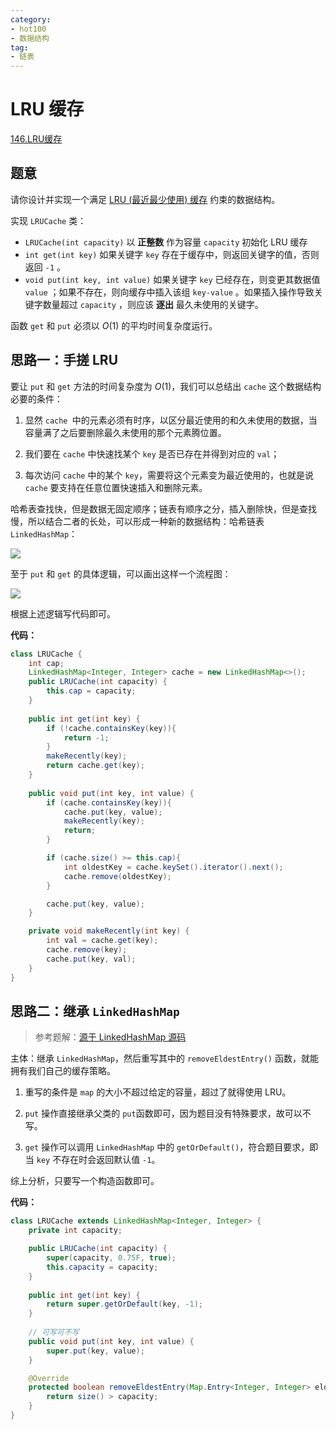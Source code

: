 ```yaml
---
category: 
- hot100
- 数据结构
tag: 
- 链表
---
```


# LRU 缓存

<!-- more -->

[146.LRU缓存](https://leetcode.cn/problems/lru-cache/description/?envType=study-plan-v2&envId=top-100-liked)

## 题意

请你设计并实现一个满足 [LRU (最近最少使用) 缓存](https://baike.baidu.com/item/LRU) 约束的数据结构。

实现 `LRUCache` 类：  
- `LRUCache(int capacity)` 以 **正整数** 作为容量 `capacity` 初始化 LRU 缓存
- `int get(int key)` 如果关键字 `key` 存在于缓存中，则返回关键字的值，否则返回 `-1` 。
- `void put(int key, int value)` 如果关键字 `key` 已经存在，则变更其数据值 `value` ；如果不存在，则向缓存中插入该组 `key-value` 。如果插入操作导致关键字数量超过 `capacity` ，则应该 **逐出** 最久未使用的关键字。

函数 `get` 和 `put` 必须以 $O(1)$ 的平均时间复杂度运行。

## 思路一：手搓 LRU

要让 `put` 和 `get` 方法的时间复杂度为 $O(1)$，我们可以总结出 `cache` 这个数据结构必要的条件：

1. 显然 `cache `中的元素必须有时序，以区分最近使用的和久未使用的数据，当容量满了之后要删除最久未使用的那个元素腾位置。

2. 我们要在 `cache` 中快速找某个 `key` 是否已存在并得到对应的 `val`；

3. 每次访问 `cache` 中的某个 `key`，需要将这个元素变为最近使用的，也就是说 `cache` 要支持在任意位置快速插入和删除元素。

哈希表查找快，但是数据无固定顺序；链表有顺序之分，插入删除快，但是查找慢，所以结合二者的长处，可以形成一种新的数据结构：哈希链表 `LinkedHashMap`：

![](https://cloud.braumace.cn/f/VvyhN/LinkedHashMap.png)

至于 `put` 和 `get` 的具体逻辑，可以画出这样一个流程图：

![](https://cloud.braumace.cn/f/mjDT1/LRU_put.png)

根据上述逻辑写代码即可。

**代码：**

```java
class LRUCache {
    int cap;
    LinkedHashMap<Integer, Integer> cache = new LinkedHashMap<>();
    public LRUCache(int capacity) { 
        this.cap = capacity;
    }
    
    public int get(int key) {
        if (!cache.containsKey(key)){
            return -1;
        }
        makeRecently(key);
        return cache.get(key);
    }
    
    public void put(int key, int value) {
        if (cache.containsKey(key)){
            cache.put(key, value);
            makeRecently(key);
            return;
        }

        if (cache.size() >= this.cap){
            int oldestKey = cache.keySet().iterator().next();
            cache.remove(oldestKey);
        }

        cache.put(key, value);
    }

    private void makeRecently(int key) {
        int val = cache.get(key);
        cache.remove(key);
        cache.put(key, val);
    }
}
```

## 思路二：继承 `LinkedHashMap`

> 参考题解：[源于 LinkedHashMap 源码](https://leetcode.cn/problems/lru-cache/solutions/81045/yuan-yu-linkedhashmapyuan-ma-by-jeromememory/?envType=study-plan-v2&envId=top-100-liked)

主体：继承 `LinkedHashMap`，然后重写其中的 `removeEldestEntry()` 函数，就能拥有我们自己的缓存策略。

1. 重写的条件是 `map` 的大小不超过给定的容量，超过了就得使用 LRU。

2. `put` 操作直接继承父类的 `put`函数即可，因为题目没有特殊要求，故可以不写。

3. `get` 操作可以调用 `LinkedHashMap` 中的 `getOrDefault()`，符合题目要求，即当 `key` 不存在时会返回默认值 `-1`。

综上分析，只要写一个构造函数即可。

**代码：**

```java
class LRUCache extends LinkedHashMap<Integer, Integer> {
    private int capacity;

    public LRUCache(int capacity) {
        super(capacity, 0.75F, true);
        this.capacity = capacity;
    }
    
    public int get(int key) {
        return super.getOrDefault(key, -1);
    }
    
    // 可写可不写
    public void put(int key, int value) {
        super.put(key, value);
    }

    @Override
    protected boolean removeEldestEntry(Map.Entry<Integer, Integer> eldest) {
        return size() > capacity;
    }
}
```

